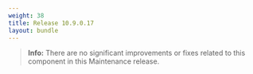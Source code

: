```yaml
---
weight: 38
title: Release 10.9.0.17
layout: bundle
---
```


>**Info:** There are no significant improvements or fixes related to this component in this Maintenance release.
